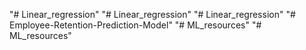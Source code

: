 "# Linear_regression" 
"# Linear_regression" 
"# Linear_regression" 
"# Employee-Retention-Prediction-Model" 
"# ML_resources" 
"# ML_resources" 
